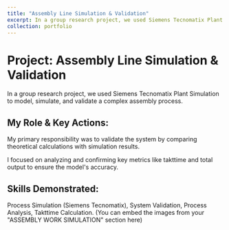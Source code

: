 ```yaml
---
title: "Assembly Line Simulation & Validation"
excerpt: In a group research project, we used Siemens Tecnomatix Plant Simulation to model, simulate, and validate a complex assembly process. "
collection: portfolio
---
```


# Project: Assembly Line Simulation & Validation
In a group research project, we used Siemens Tecnomatix Plant Simulation to model, simulate, and validate a complex assembly process. 

## My Role & Key Actions:
My primary responsibility was to validate the system by comparing theoretical calculations with simulation results. 

I focused on analyzing and confirming key metrics like takttime and total output to ensure the model's accuracy. 

## Skills Demonstrated: 
Process Simulation (Siemens Tecnomatix), System Validation, Process Analysis, Takttime Calculation.
(You can embed the images from your "ASSEMBLY WORK SIMULATION" section here)
